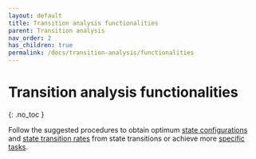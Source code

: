 ```yaml
---
layout: default
title: Transition analysis functionalities
parent: Transition analysis
nav_order: 2
has_children: true
permalink: /docs/transition-analysis/functionalities
---
```


# Transition analysis functionalities
{: .no_toc }

Follow the suggested procedures to obtain optimum <u>state configurations</u> and <u>state transition rates</u> from state transitions or achieve more <u>specific tasks</u>.